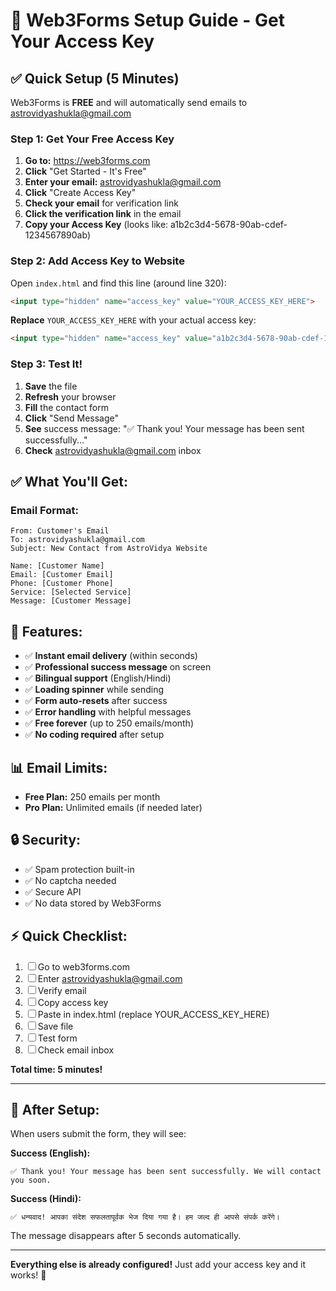 # 📧 Web3Forms Setup Guide - Get Your Access Key

## ✅ Quick Setup (5 Minutes)

Web3Forms is **FREE** and will automatically send emails to astrovidyashukla@gmail.com

### Step 1: Get Your Free Access Key

1. **Go to:** https://web3forms.com
2. **Click** "Get Started - It's Free"
3. **Enter your email:** astrovidyashukla@gmail.com
4. **Click** "Create Access Key"
5. **Check your email** for verification link
6. **Click the verification link** in the email
7. **Copy your Access Key** (looks like: a1b2c3d4-5678-90ab-cdef-1234567890ab)

### Step 2: Add Access Key to Website

Open `index.html` and find this line (around line 320):

```html
<input type="hidden" name="access_key" value="YOUR_ACCESS_KEY_HERE">
```

**Replace** `YOUR_ACCESS_KEY_HERE` with your actual access key:

```html
<input type="hidden" name="access_key" value="a1b2c3d4-5678-90ab-cdef-1234567890ab">
```

### Step 3: Test It!

1. **Save** the file
2. **Refresh** your browser
3. **Fill** the contact form
4. **Click** "Send Message"
5. **See** success message: "✅ Thank you! Your message has been sent successfully..."
6. **Check** astrovidyashukla@gmail.com inbox

## ✅ What You'll Get:

### Email Format:
```
From: Customer's Email
To: astrovidyashukla@gmail.com
Subject: New Contact from AstroVidya Website

Name: [Customer Name]
Email: [Customer Email]
Phone: [Customer Phone]
Service: [Selected Service]
Message: [Customer Message]
```

## 🎯 Features:

- ✅ **Instant email delivery** (within seconds)
- ✅ **Professional success message** on screen
- ✅ **Bilingual support** (English/Hindi)
- ✅ **Loading spinner** while sending
- ✅ **Form auto-resets** after success
- ✅ **Error handling** with helpful messages
- ✅ **Free forever** (up to 250 emails/month)
- ✅ **No coding required** after setup

## 📊 Email Limits:

- **Free Plan:** 250 emails per month
- **Pro Plan:** Unlimited emails (if needed later)

## 🔒 Security:

- ✅ Spam protection built-in
- ✅ No captcha needed
- ✅ Secure API
- ✅ No data stored by Web3Forms

## ⚡ Quick Checklist:

1. ☐ Go to web3forms.com
2. ☐ Enter astrovidyashukla@gmail.com
3. ☐ Verify email
4. ☐ Copy access key
5. ☐ Paste in index.html (replace YOUR_ACCESS_KEY_HERE)
6. ☐ Save file
7. ☐ Test form
8. ☐ Check email inbox

**Total time: 5 minutes!**

---

## 🎉 After Setup:

When users submit the form, they will see:

**Success (English):**
```
✅ Thank you! Your message has been sent successfully. We will contact you soon.
```

**Success (Hindi):**
```
✅ धन्यवाद! आपका संदेश सफलतापूर्वक भेज दिया गया है। हम जल्द ही आपसे संपर्क करेंगे।
```

The message disappears after 5 seconds automatically.

---

**Everything else is already configured!** Just add your access key and it works! 🚀
